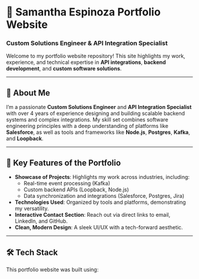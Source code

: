 # 📁 **Samantha Espinoza Portfolio Website**  
### **Custom Solutions Engineer & API Integration Specialist**  

Welcome to my portfolio website repository! This site highlights my work, experience, and technical expertise in **API integrations**, **backend development**, and **custom software solutions**.

---

## 🚀 **About Me**  
I’m a passionate **Custom Solutions Engineer** and **API Integration Specialist** with over 4 years of experience designing and building scalable backend systems and complex integrations. 
My skill set combines software engineering principles with a deep understanding of platforms like **Salesforce**, as well as tools and frameworks like **Node.js**, **Postgres**, **Kafka**, and **Loopback**.  

---

## 🌟 **Key Features of the Portfolio**  
- **Showcase of Projects**: Highlights my work across industries, including:  
   - Real-time event processing (Kafka)  
   - Custom backend APIs (Loopback, Node.js)  
   - Data synchronization and integrations (Salesforce, Postgres, Jira)  
- **Technologies Used**: Organized by tools and platforms, demonstrating my versatility.  
- **Interactive Contact Section**: Reach out via direct links to email, LinkedIn, and GitHub.  
- **Clean, Modern Design**: A sleek UI/UX with a tech-forward aesthetic.  

---

## 🛠 **Tech Stack**  
This portfolio website was built using:  

